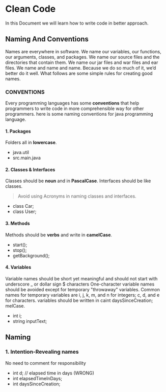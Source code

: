 # Clean Code
 
 In this Document we will learn how to write code in better approach.

 
 ## Naming And Conventions

Names are everywhere in software. We name our variables, our functions, our arguments, classes, and packages. We name our source files and the directories that contain them. We name our jar files and war files and ear files. We name and name and name. Because we do so much of it, we’d better do it well. What follows are some simple rules for creating good names.


### CONVENTIONS
Every programming languages has some **conventions** that help programmers to write code in more comprehensible way for other programmers. here is some naming conventions for java programming language.

#### 1. Packages

Folders all in **lowercase**.

- java.util
- src.main.java
  
#### 2. Classes & Interfaces

Classes should be **noun** and in **PascalCase**.
Interfaces should be like classes.

> Avoid using Acronyms in naming classes and interfaces.

- class Car;
- class User;


#### 3. Methods

Methods should be **verbs** and write in **camelCase**.

- start();
- stop();
- getBackground();


#### 4. Variables

Variable names should be short yet meaningful and should not start with underscore _ or dollar sign $ characters
One-character variable names should be avoided except for temporary "throwaway" variables. Common names for temporary variables are i, j, k, m, and n for integers; c, d, and e for characters.
variables should be written in caint daysSinceCreation;
melCase.

- int i;
- string inputText;




## Naming

### 1. Intention-Revealing names

No need to comment for responsibility

- int d; // elapsed time in days (WRONG)
- int elapsedTimeInDays;
- int daysSinceCreation;

